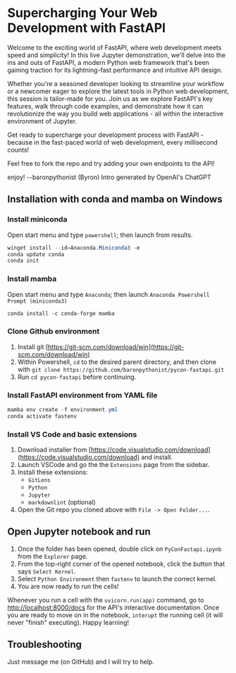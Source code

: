 # Supercharging Your Web Development with FastAPI

Welcome to the exciting world of FastAPI, where web development meets speed and simplicity! In this live Jupyter demonstration, we'll delve into the ins and outs of FastAPI, a modern Python web framework that's been gaining traction for its lightning-fast performance and intuitive API design.

Whether you're a seasoned developer looking to streamline your workflow or a newcomer eager to explore the latest tools in Python web development, this session is tailor-made for you. Join us as we explore FastAPI's key features, walk through code examples, and demonstrate how it can revolutionize the way you build web applications - all within the interactive environment of Jupyter.

Get ready to supercharge your development process with FastAPI - because in the fast-paced world of web development, every millisecond counts!

Feel free to fork the repo and try adding your own endpoints to the API!

enjoy! --baronpythonist (Byron)  Intro generated by OpenAI's ChatGPT

## Installation with conda and mamba on Windows

### Install miniconda

Open start menu and type `powershell`; then launch from results.

```powershell
winget install --id=Anaconda.Miniconda3 -e
conda update conda
conda init
```

### Install mamba

Open start menu and type `Anaconda`; then launch `Anaconda Powershell Prompt (miniconda3)`

```powershell
conda install -c conda-forge mamba
```

### Clone Github environment

1. Install git [https://git-scm.com/download/win](https://git-scm.com/download/win)
2. Within Powershell, `cd` to the desired parent directory, and then clone with `git clone https://github.com/baronpythonist/pycon-fastapi.git`
3. Run `cd pycon-fastapi` before continuing.

### Install FastAPI environment from YAML file

```powershell
mamba env create -f environment.yml
conda activate fastenv
```

### Install VS Code and basic extensions

1. Download installer from [https://code.visualstudio.com/download](https://code.visualstudio.com/download) and install.
2. Launch VSCode and go the the `Extensions` page from the sidebar.
3. Install these extensions:
    * `GitLens`
    * `Python`
    * `Jupyter`
    * `markdownlint` (optional)
4. Open the Git repo you cloned above with `File -> Open Folder...`.

## Open Jupyter notebook and run

1. Once the folder has been opened, double click on `PyConFastapi.ipynb` from the `Explorer` page.
2. From the top-right corner of the opened notebook, click the button that says `Select Kernel`.
3. Select `Python Environment` then `fastenv` to launch the correct kernel.
4. You are now ready to run the cells!

Whenever you run a cell with the `uvicorn.run(app)` command, go to [http://localhost:8000/docs](http://localhost:8000/docs) for the API's interactive documentation.  Once you are ready to move on in the notebook, `interupt` the running cell (it will never "finish" executing).  Happy learning!

## Troubleshooting

Just message me (on GitHub) and I will try to help.
